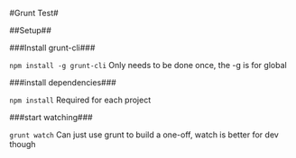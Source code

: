 #Grunt Test#

##Setup##

###Install grunt-cli###

```npm install -g grunt-cli```
Only needs to be done once, the -g is for global

###install dependencies###

```npm install```
Required for each project

###start watching###

```grunt watch```
Can just use grunt to build a one-off, watch is better for dev though
